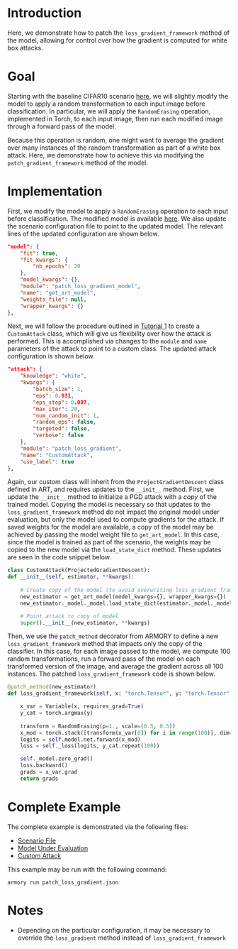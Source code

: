 # Introduction
Here, we demonstrate how to patch the `loss_gradient_framework` method of the model, allowing for control over how the gradient is computed for white box attacks.

# Goal
Starting with the baseline CIFAR10 scenario [here](../official_scenario_configs/cifar10_baseline.json), we will slightly modify the model to apply a random transformation to each input image before classification.  In particular, we will apply the `RandomErasing` operation, implemented in Torch, to each input image, then run each modified image through a forward pass of the model.

Because this operation is random, one might want to average the gradient over many instances of the random transformation as part of a white box attack.  Here, we demonstrate how to achieve this via modifying the `patch_gradient_framework` method of the model.

# Implementation
First, we modify the model to apply a `RandomErasing` operation to each input before classification.  The modified model is available [here](./patch_loss_gradient_model.py).  We also update the scenario configuration file to point to the updated model.  The relevant lines of the updated configuration are shown below.

```json
"model": {
    "fit": true,
    "fit_kwargs": {
        "nb_epochs": 20
    },
    "model_kwargs": {},
    "module": "patch_loss_gradient_model",
    "name": "get_art_model",
    "weights_file": null,
    "wrapper_kwargs": {}
},
```

Next, we will follow the procedure outlined in [Tutorial 1]() to create a `CustomAttack` class, which will give us flexibility over how the attack is performed.  This is accomplished via changes to the `module` and `name` parameters of the attack to point to a custom class.  The updated attack configuration is shown below.

```json
"attack": {
    "knowledge": "white",
    "kwargs": {
        "batch_size": 1,
        "eps": 0.031,
        "eps_step": 0.007,
        "max_iter": 20,
        "num_random_init": 1,
        "random_eps": false,
        "targeted": false,
        "verbose": false
    },
    "module": "patch_loss_gradient",
    "name": "CustomAttack",
    "use_label": true
},
```

Again, our custom class will inherit from the `ProjectGradientDescent` class defined in ART, and requires updates to the `__init__` method.  First, we update the `__init__` method to initialize a PGD attack with a *copy* of the trained model.  Copying the model is necessary so that updates to the `loss_gradient_framework` method do not impact the original model under evaluation, but only the model used to compute gradients for the attack.  If saved weights for the model are available, a copy of the model may be achieved by passing the model weight file to `get_art_model`.  In this case, since the model is trained as part of the scenario, the weights may be copied to the new model via the `load_state_dict` method.  These updates are seen in the code snippet below.

```python
class CustomAttack(ProjectedGradientDescent):
def __init__(self, estimator, **kwargs):
    
    # Create copy of the model (to avoid overwriting loss_gradient_framework of original model)
    new_estimator = get_art_model(model_kwargs={}, wrapper_kwargs={})
    new_estimator._model._model.load_state_dict(estimator._model._model.state_dict())

    # Point attack to copy of model
    super().__init__(new_estimator, **kwargs)
```

Then, we use the `patch_method` decorator from ARMORY to define a new `loss_gradient_framework` method that impacts only the copy of the classifier.  In this case, for each image passed to the model, we compute 100 random transformations, run a forward pass of the model on each transformed version of the image, and average the gradient across all 100 instances.  The patched `loss_gradient_framework` code is shown below.

```python
@patch_method(new_estimator)
def loss_gradient_framework(self, x: "torch.Tensor", y: "torch.Tensor", **kwargs) -> "torch.Tensor":

    x_var = Variable(x, requires_grad=True)
    y_cat = torch.argmax(y)
    
    transform = RandomErasing(p=1., scale=(0.5, 0.5))
    x_mod = torch.stack([transform(x_var[0]) for i in range(100)], dim=0)
    logits = self.model.net.forward(x_mod)
    loss = self._loss(logits, y_cat.repeat(100))

    self._model.zero_grad()
    loss.backward()
    grads = x_var.grad
    return grads
```

# Complete Example
The complete example is demonstrated via the following files:
* [Scenario File](./patch_loss_gradient.json)
* [Model Under Evaluation](./patch_loss_gradient_model.py)
* [Custom Attack](./patch_loss_gradient.py)

This example may be run with the following command:
```
armory run patch_loss_gradient.json
```

# Notes
* Depending on the particular configuration, it may be necessary to override the `loss_gradient` method instead of `loss_gradient_framework`